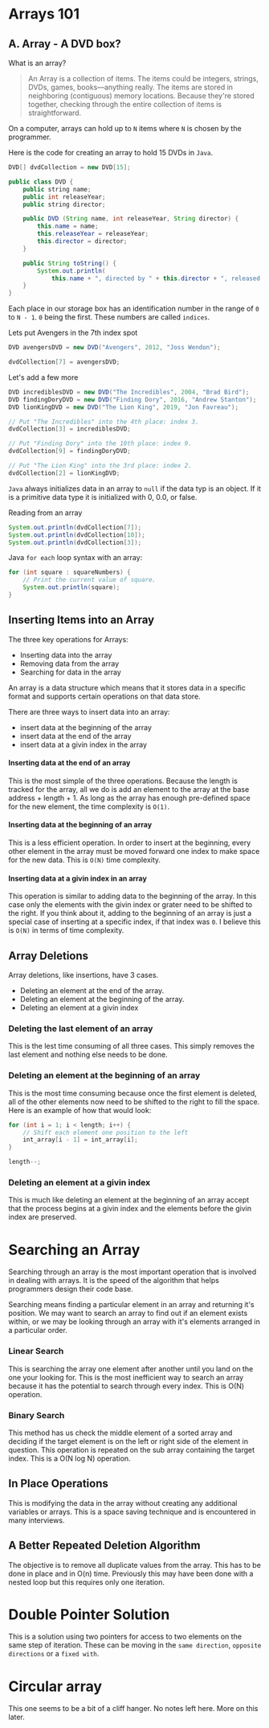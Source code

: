 # Arrays 101

## A. Array - A DVD box?

What is an array?

> An Array is a collection of items. The items could be integers, strings, DVDs, games, books—anything really. The items are stored in neighboring (contiguous) memory locations. Because they're stored together, checking through the entire collection of items is straightforward.

On a computer, arrays can hold up to `N` items where `N` is chosen by the programmer.

Here is the code for creating an array to hold 15 DVDs in `Java`.

```Java
DVD[] dvdCollection = new DVD[15];

public class DVD {
    public string name;
    public int releaseYear;
    public string director;

    public DVD (String name, int releaseYear, String director) {
        this.name = name;
        this.releaseYear = releaseYear;
        this.director = director;
    }

    public String toString() {
        System.out.println(
            this.name + ", directed by " + this.director + ", released in " + this.releaseYear));
    }
}
```

Each place in our storage box has an identification number in the range of `0` to `N - 1`. `0` being the first. These numbers are called `indices`.

Lets put Avengers in the 7th index spot

```Java
DVD avengersDVD = new DVD("Avengers", 2012, "Joss Wendon");

dvdCollection[7] = avengersDVD;

```

Let's add a few more

```Java
DVD incrediblesDVD = new DVD("The Incredibles", 2004, "Brad Bird");
DVD findingDoryDVD = new DVD("Finding Dory", 2016, "Andrew Stanton");
DVD lionKingDVD = new DVD("The Lion King", 2019, "Jon Favreau");

// Put "The Incredibles" into the 4th place: index 3.
dvdCollection[3] = incrediblesDVD;

// Put "Finding Dory" into the 10th place: index 9.
dvdCollection[9] = findingDoryDVD;

// Put "The Lion King" into the 3rd place: index 2.
dvdCollection[2] = lionKingDVD;
```

`Java` always initializes data in an array to `null` if the data typ is an object. If it is a primitive data type it is initialized with 0, 0.0, or false.

Reading from an array

```Java
System.out.println(dvdCollection[7]);
System.out.println(dvdCollection[10]);
System.out.println(dvdCollection[3]);
```

Java `for each` loop syntax with an array:

```Java
for (int square : squareNumbers) {
    // Print the current value of square.
    System.out.println(square);
}
```

## Inserting Items into an Array

The three key operations for Arrays:

-   Inserting data into the array
-   Removing data from the array
-   Searching for data in the array

An array is a data structure which means that it stores data in a specific format
and supports certain operations on that data store.

There are three ways to insert data into an array:

-   insert data at the beginning of the array
-   insert data at the end of the array
-   insert data at a givin index in the array

#### Inserting data at the end of an array

This is the most simple of the three operations. Because the length is tracked for the array, all we do is add an element to the array at the base address + length + 1. As long as the array has enough pre-defined space for the new element, the time complexity is `O(1)`.

#### Inserting data at the beginning of an array

This is a less efficient operation. In order to insert at the beginning, every other element in the array must be moved forward one index to make space for the new data. This is `O(N)` time complexity.

#### Inserting data at a givin index in an array

This operation is similar to adding data to the beginning of the array. In this case only the elements with the givin index or grater need to be shifted to the right. If you think about it, adding to the beginning of an array is just a special case of inserting at a specific index, if that index was `0`. I believe this is `O(N)` in terms of time complexity.
 
## Array Deletions
Array deletions, like insertions, have 3 cases.
- Deleting an element at the end of the array.
- Deleting an element at the beginning of the array.
- Deleting an element at a givin index


### Deleting the last element of an array
This is the lest time consuming of all three cases. This simply removes the last element and nothing else needs to be done.

### Deleting an element at the beginning of an array
This is the most time consuming because once the first element is deleted, all of the other elements now need to be shifted to the right to fill the space. Here is an example of how that would look:

```java
for (int i = 1; i < length; i++) {
    // Shift each element one position to the left
    int_array[i - 1] = int_array[i];
}

length--;
```

### Deleting an element at a givin index
This is much like deleting an element at the beginning of an array accept that the process begins at a givin index and the elements before the givin index are preserved.


# Searching an Array
Searching through an array is the most important operation that is involved in dealing with arrays. It is the speed of the algorithm that helps programmers design their code base. 

Searching means finding a particular element in an array and returning it's position. We may want to search an array to find out if an element exists within, or we may be looking through an array with it's elements arranged in a particular order. 

### Linear Search
This is searching the array one element after another until you land on the one your looking for. This is the most inefficient way to search an array because it has the potential to search through every index. This is O(N) operation. 

### Binary Search
This method has us check the middle element of a sorted array and deciding if the target element is on the left or right side of the element in question. This operation is repeated on the sub array containing the target index. This is a O(N log N) operation. 

## In Place Operations
This is modifying the data in the array without creating any additional variables or arrays. This is a space saving technique and is encountered in many interviews.

## A Better Repeated Deletion Algorithm
The objective is to remove all duplicate values from the array. This has to be done in place and in O(n) time. Previously this may have been done with a nested loop but this requires only one iteration.

# Double Pointer Solution
This is a solution using two pointers for access to two elements on the same step of iteration. These can be moving in the `same direction`, `opposite directions` or a `fixed with`.

# Circular array
This one seems to be a bit of a cliff hanger. No notes left here. More on this later.